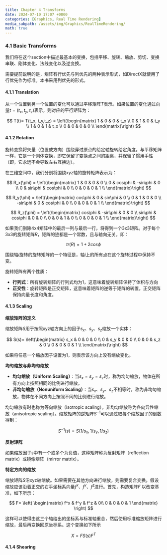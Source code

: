 ```yaml
---
title: Chapter 4 Transforms
date: 2024-07-10 17:07 +0800
categories: [Graphics, Real Time Rendering]
media_subpath: /assets/img/Graphics/RealTimeRendering/
math: true
---
```


### 4.1 Basic Transforms

我们将在这个section中描述最基本的变换，包括平移、旋转、缩放、剪切、变换串联、刚体变化、法线变化以及逆变换。

需要提前说明的是，矩阵有行优先与列优先的两种表示形式，如DirectX就使用了行优先作为标准。本书采用列优先的形式。

#### 4.1.1 Translation

从一个位置到另一个位置的变化可以通过平移矩阵$T$表示。如果位置的变化通过向量$t=(t_x, t_y,t_z)$表示，则对应的平行矩阵为：


$$
T(t)= T(t_x, t_y,t_z) = 
\left(\begin{matrix}
1 & 0 & 0 & t_x \\
0 & 1 & 0 & t_y \\
1 & 0 & 1 & t_x \\
0 & 0 & 0 & 0 \\
\end{matrix}\right)
$$


#### 4.1.2 Rotation

旋转变换将矢量（位置或方向）围绕穿过原点的给定轴旋转给定角度。与平移矩阵一样，它是一个刚体变换，即它保留了变换点之间的距离，并保留了惯用手性（即，它永远不会导致左右互换边）。

在三维空间中，我们分别将围绕xyz轴的旋转矩阵表示为：


$$
R_x(\phi) = 
\left(\begin{matrix}
1 & 0 & 0 & 0 \\
0 & cos\phi & -sin\phi & 0 \\
0 & sin\phi & cos\phi & 0 \\
0 & 0 & 0 & 1 \\
\end{matrix}\right)
$$

$$
R_y(\phi) = 
\left(\begin{matrix}
cos\phi & 0 & sin\phi & 0 \\
0 & 1 & 0 & 0 \\
-sin\phi & 0 & cos\phi & 0 \\
0 & 0 & 0 & 1 \\
\end{matrix}\right)
$$

$$
R_z(\phi) = 
\left(\begin{matrix}
cos\phi & -sin\phi & 0 & 0 \\
sin\phi & cos\phi & 0 & 0 \\
0 & 0 & 1 & 0 \\
0 & 0 & 0 & 1 \\
\end{matrix}\right)
$$


如果我们删除4x4矩阵中的最后一列与最后一行，将得到一个3x3矩阵。对于每个3x3的旋转矩阵$R$，矩阵的迹都是一个常数，且与轴向无关，即：


$$
tr(R)=1 + 2cos\phi
$$


围绕轴$i$旋转的旋转矩阵的一个特征是，轴$i$上的所有点在这个旋转过程中保持不变。

旋转矩阵有两个性质：

- **行列式**：所有旋转矩阵的行列式均为1，这意味着旋转矩阵保持了体积与方向
- **正交性**：旋转矩阵是正交矩阵，这意味着矩阵的逆等于矩阵的转置。正交矩阵保持向量长度和角度。

#### 4.1.3 Scaling

**缩放矩阵的定义**

缩放矩阵$S$用于按照xyz轴方向上的因子$s_x$、$s_y$、$s_z$缩放一个实体：


$$
S(s)= 
\left(\begin{matrix}
s_x & 0 & 0 & 0 \\
0 & s_y & 0 & 0 \\
0 & 0 & s_z & 0 \\
0 & 0 & 0 & 1 \\
\end{matrix}\right)
$$


如果将任意一个缩放因子设置为1，则表示该方向上没有缩放变化。

**均匀缩放与非均匀缩放**

- **均匀缩放（Uniform Scaling）**：当$s_x=s_y=s_z$时，称为均匀缩放，物体在所有方向上按照相同的比例进行缩放。
- **非均匀缩放（Nonuniform Scaling）**：当$s_x$、$s_y$、$s_z$不相等时，称为非均匀缩放，物体在不同方向上按照不同的比例进行缩放。

均匀缩放有时也称为等向缩放（isotropic scaling），非均匀缩放称为各向异性缩放（anisotropic scaling）。缩放矩阵的逆矩阵$S^{-1}$可以通过取每个缩放因子的倒数得到：


$$
S^{-1}(s)=S(1/s_x, 1/s_y,1/s_z)
$$


**反射矩阵**

如果缩放因子$s$中有一个或多个为负值，这种矩阵称为反射矩阵（reflection matrix）或镜像矩阵（mirror matrix）。

**特定方向的缩放**

缩放矩阵$S$沿xyz轴缩放。如果需要在其他方向进行缩放，则需要复合变换。假设缩放应该沿着正交的右手坐标系向量$f^x$、$f^y$、$f^z$进行。首先，构造矩阵$F$ 以改变基准，如下所示：


$$
F=
\left(
\begin{matrix}
f^x & f^y & f^z & 0\\
0 & 0 & 0 & 1
\end{matrix}
\right)
$$


这样可以使得由这三个轴给出的坐标系与标准轴重合，然后使用标准缩放矩阵进行缩放，最后再变换回原坐标系。这个变换如下所示


$$
X=FS(s)F^T
$$

#### 4.1.4 Shearing
